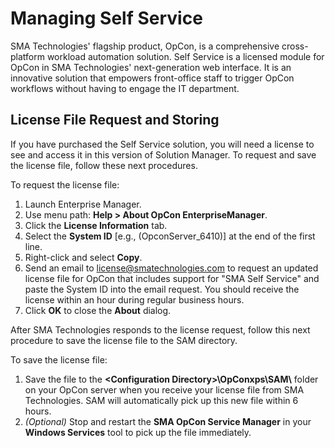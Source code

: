 # Managing Self Service

SMA Technologies' flagship product, OpCon, is a comprehensive cross-platform workload automation solution. Self Service
is a licensed module for OpCon in SMA Technologies' next-generation web interface. It
is an innovative solution that empowers front-office staff to trigger
OpCon workflows without having to engage the IT department.

## License File Request and Storing

If you have purchased the Self Service solution, you will need a license to see and access it in this version of Solution
Manager. To request and save the license file, follow these next
procedures.

To request the license file:

1. Launch Enterprise Manager.
2. Use menu path: **Help \> About OpCon EnterpriseManager**.
3. Click the **License Information** tab.
4. Select the **System ID** \[e.g., (OpconServer_6410)\] at the end of     the first line.
5. Right-click and select **Copy**.
6. Send an email to <license@smatechnologies.com> to request an updated
    license file for OpCon that includes support for "SMA Self Service"
    and paste the System ID into the email request. You should receive
    the license within an hour during regular business hours.
7. Click **OK** to close the **About** dialog.

After SMA Technologies responds to the license request, follow this next procedure to save the license file to the SAM
directory.

To save the license file:

1. Save the file to the **<Configuration
    Directory\>\\OpConxps\\SAM\\** folder on your OpCon server when you
    receive your license file from SMA Technologies. SAM will automatically pick up
    this new file within 6 hours.
2. *(Optional)* Stop and restart the **SMA OpCon
    Service Manager** in your **Windows Services** tool to pick up the
    file immediately.
